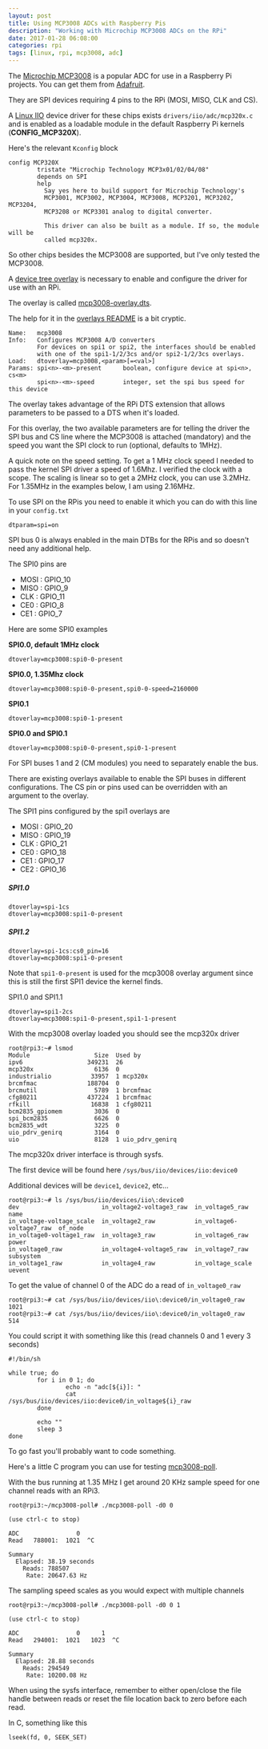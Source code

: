 ```yaml
---
layout: post
title: Using MCP3008 ADCs with Raspberry Pis
description: "Working with Microchip MCP3008 ADCs on the RPi"
date: 2017-01-28 06:08:00
categories: rpi
tags: [linux, rpi, mcp3008, adc]
---
```


The [Microchip MCP3008][mcp3008] is a popular ADC for use in a Raspberry Pi projects. You can get them from [Adafruit][adafruit-mcp3008].

They are SPI devices requiring 4 pins to the RPi (MOSI, MISO, CLK and CS).
 
A [Linux IIO][linux-iio] device driver for these chips exists `drivers/iio/adc/mcp320x.c` and is enabled as a loadable module in the default Raspberry Pi kernels (**CONFIG\_MCP320X**).

Here's the relevant `Kconfig` block

    config MCP320X
            tristate "Microchip Technology MCP3x01/02/04/08"
            depends on SPI
            help
              Say yes here to build support for Microchip Technology's
              MCP3001, MCP3002, MCP3004, MCP3008, MCP3201, MCP3202, MCP3204,
              MCP3208 or MCP3301 analog to digital converter.

              This driver can also be built as a module. If so, the module will be
              called mcp320x.

So other chips besides the MCP3008 are supported, but I've only tested the MCP3008.

A [device tree overlay][rpi-overlays] is necessary to enable and configure the driver for use with an RPi.

The overlay is called [mcp3008-overlay.dts][mcp3008-overlay].

The help for it in the [overlays README][overlays-README] is a bit cryptic.
 
    Name:   mcp3008
    Info:   Configures MCP3008 A/D converters
            For devices on spi1 or spi2, the interfaces should be enabled
            with one of the spi1-1/2/3cs and/or spi2-1/2/3cs overlays.
    Load:   dtoverlay=mcp3008,<param>[=<val>]
    Params: spi<n>-<m>-present      boolean, configure device at spi<n>, cs<m>
            spi<n>-<m>-speed        integer, set the spi bus speed for this device


The overlay takes advantage of the RPi DTS extension that allows parameters to be passed to a DTS when it's loaded.

For this overlay, the two available parameters are for telling the driver the SPI bus and CS line where the MCP3008 is attached (mandatory) and the speed you want the SPI clock to run (optional, defaults to 1MHz).

A quick note on the speed setting. To get a 1 MHz clock speed I needed to pass the kernel SPI driver a
speed of 1.6Mhz. I verified the clock with a scope. The scaling is linear so to get a 2MHz clock, you can use 3.2MHz. For 1.35MHz in the examples below, I am using 2.16MHz. 

To use SPI on the RPis you need to enable it which you can do with this line in your `config.txt`

    dtparam=spi=on

SPI bus 0 is always enabled in the main DTBs for the RPis and so doesn't need any additional help. 

The SPI0 pins are

* MOSI : GPIO\_10
* MISO : GPIO\_9
* CLK : GPIO\_11
* CE0 : GPIO\_8
* CE1 : GPIO\_7
 

Here are some SPI0 examples

**SPI0.0, default 1MHz clock**

    dtoverlay=mcp3008:spi0-0-present

**SPI0.0, 1.35Mhz clock**

    dtoverlay=mcp3008:spi0-0-present,spi0-0-speed=2160000

**SPI0.1**

    dtoverlay=mcp3008:spi0-1-present

**SPI0.0 and SPI0.1**

    dtoverlay=mcp3008:spi0-0-present,spi0-1-present


For SPI buses 1 and 2 (CM modules) you need to separately enable the bus.

There are existing overlays available to enable the SPI buses in different configurations. The CS pin or pins used can be overridden with an argument to the overlay.

The SPI1 pins configured by the spi1 overlays are

* MOSI : GPIO\_20
* MISO : GPIO\_19
* CLK : GPIO\_21
* CE0 : GPIO\_18
* CE1 : GPIO\_17
* CE2 : GPIO\_16


##### SPI1.0

    dtoverlay=spi-1cs
    dtoverlay=mcp3008:spi1-0-present

##### SPI1.2

    dtoverlay=spi-1cs:cs0_pin=16
    dtoverlay=mcp3008:spi1-0-present    

Note that `spi1-0-present` is used for the mcp3008 overlay argument since this is still the first SPI1 device the kernel finds.

SPI1.0 and SPI1.1

    dtoverlay=spi1-2cs
    dtoverlay=mcp3008:spi1-0-present,spi1-1-present


With the mcp3008 overlay loaded you should see the mcp320x driver

    root@rpi3:~# lsmod
    Module                  Size  Used by
    ipv6                  349231  26
    mcp320x                 6136  0
    industrialio           33957  1 mcp320x
    brcmfmac              188704  0
    brcmutil                5789  1 brcmfmac
    cfg80211              437224  1 brcmfmac
    rfkill                 16838  1 cfg80211
    bcm2835_gpiomem         3036  0
    spi_bcm2835             6626  0
    bcm2835_wdt             3225  0
    uio_pdrv_genirq         3164  0
    uio                     8128  1 uio_pdrv_genirq

The mcp320x driver interface is through sysfs. 

The first device will be found here `/sys/bus/iio/devices/iio:device0`

Additional devices will be `device1`, `device2`, etc...

    root@rpi3:~# ls /sys/bus/iio/devices/iio\:device0
    dev                       in_voltage2-voltage3_raw  in_voltage5_raw           name
    in_voltage-voltage_scale  in_voltage2_raw           in_voltage6-voltage7_raw  of_node
    in_voltage0-voltage1_raw  in_voltage3_raw           in_voltage6_raw           power
    in_voltage0_raw           in_voltage4-voltage5_raw  in_voltage7_raw           subsystem
    in_voltage1_raw           in_voltage4_raw           in_voltage_scale          uevent


To get the value of channel 0 of the ADC do a read of `in_voltage0_raw`

    root@rpi3:~# cat /sys/bus/iio/devices/iio\:device0/in_voltage0_raw
    1021
    root@rpi3:~# cat /sys/bus/iio/devices/iio\:device0/in_voltage0_raw
    514

You could script it with something like this (read channels 0 and 1 every 3 seconds)

    #!/bin/sh

    while true; do
            for i in 0 1; do
                    echo -n "adc[${i}]: "
                    cat /sys/bus/iio/devices/iio:device0/in_voltage${i}_raw
            done

            echo ""
            sleep 3
    done

To go fast you'll probably want to code something.

Here's a little C program you can use for testing [mcp3008-poll][mcp3008-poll].

With the bus running at 1.35 MHz I get around 20 KHz sample speed for one channel reads with an RPi3.

    root@rpi3:~/mcp3008-poll# ./mcp3008-poll -d0 0

    (use ctrl-c to stop)

    ADC                0
    Read   788001:  1021  ^C

    Summary
      Elapsed: 38.19 seconds
        Reads: 788507
         Rate: 20647.63 Hz


The sampling speed scales as you would expect with multiple channels

    root@rpi3:~/mcp3008-poll# ./mcp3008-poll -d0 0 1

    (use ctrl-c to stop)

    ADC                0      1
    Read   294001:  1021   1023  ^C

    Summary
      Elapsed: 28.88 seconds
        Reads: 294549
         Rate: 10200.08 Hz

When using the sysfs interface, remember to either open/close the file handle between reads or reset the file location back to zero before each read.

In C, something like this

    lseek(fd, 0, SEEK_SET)

[mcp3008]: https://cdn-shop.adafruit.com/datasheets/MCP3008.pdf
[adafruit-mcp3008]: https://www.adafruit.com/product/856
[linux-iio]: https://wiki.analog.com/software/linux/docs/iio/iio
[rpi-overlays]: https://www.raspberrypi.org/documentation/configuration/device-tree.md
[mcp3008-overlay]: https://github.com/raspberrypi/linux/blob/rpi-4.4.y/arch/arm/boot/dts/overlays/mcp3008-overlay.dts
[overlays-README]: https://github.com/raspberrypi/linux/blob/rpi-4.4.y/arch/arm/boot/dts/overlays/README
[mcp3008-poll]: https://github.com/scottellis/mcp3008-poll